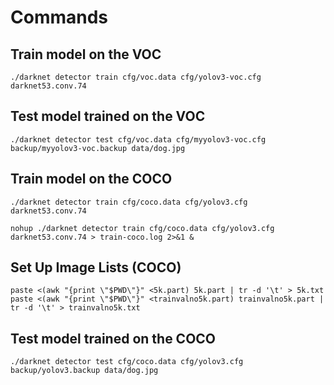 # Commands

## Train model on the VOC

```
./darknet detector train cfg/voc.data cfg/yolov3-voc.cfg darknet53.conv.74
```

## Test model trained on the VOC

```
./darknet detector test cfg/voc.data cfg/myyolov3-voc.cfg backup/myyolov3-voc.backup data/dog.jpg
```

## Train model on the COCO

```
./darknet detector train cfg/coco.data cfg/yolov3.cfg darknet53.conv.74

nohup ./darknet detector train cfg/coco.data cfg/yolov3.cfg darknet53.conv.74 > train-coco.log 2>&1 &
```

## Set Up Image Lists (COCO)

```
paste <(awk "{print \"$PWD\"}" <5k.part) 5k.part | tr -d '\t' > 5k.txt
paste <(awk "{print \"$PWD\"}" <trainvalno5k.part) trainvalno5k.part | tr -d '\t' > trainvalno5k.txt
```


## Test model trained on the COCO

```
./darknet detector test cfg/coco.data cfg/yolov3.cfg backup/yolov3.backup data/dog.jpg
```
